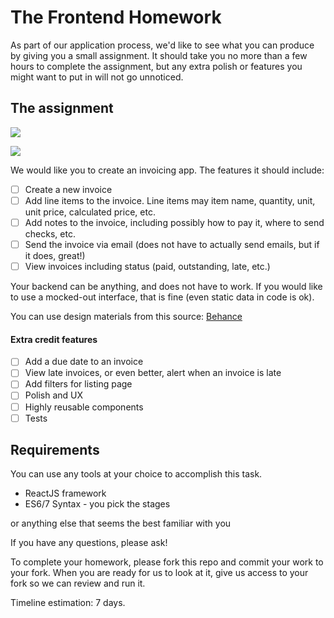 # The Frontend Homework

As part of our application process, we'd like to see what you can produce by giving you a small assignment. It should take you no more than a few hours to complete the assignment, but any extra polish or features you might want to put in will not go unnoticed.

## The assignment

![](assets/create-invoice.png)

![](assets/list-invoice.png)

We would like you to create an invoicing app. The features it should include:

- [ ] Create a new invoice
- [ ] Add line items to the invoice.
      Line items may item name, quantity, unit, unit price, calculated price, etc.
- [ ] Add notes to the invoice, including possibly how to pay it, where to send checks, etc.
- [ ] Send the invoice via email (does not have to actually send emails, but if it does, great!)
- [ ] View invoices including status (paid, outstanding, late, etc.)

Your backend can be anything, and does not have to work. If you would like to use a mocked-out interface, that is fine (even static data in code is ok).

You can use design materials from this source: [Behance](https://www.behance.net/gallery/190762531/Microinvoice-UIUX-Case-Study)

#### Extra credit features

- [ ] Add a due date to an invoice
- [ ] View late invoices, or even better, alert when an invoice is late
- [ ] Add filters for listing page
- [ ] Polish and UX
- [ ] Highly reusable components
- [ ] Tests

## Requirements

You can use any tools at your choice to accomplish this task.

- ReactJS framework
- ES6/7 Syntax - you pick the stages

or anything else that seems the best familiar with you

If you have any questions, please ask!

To complete your homework, please fork this repo and commit your work to your fork. When you are ready for us to look at it, give us access to your fork so we can review and run it.

Timeline estimation: 7 days.
